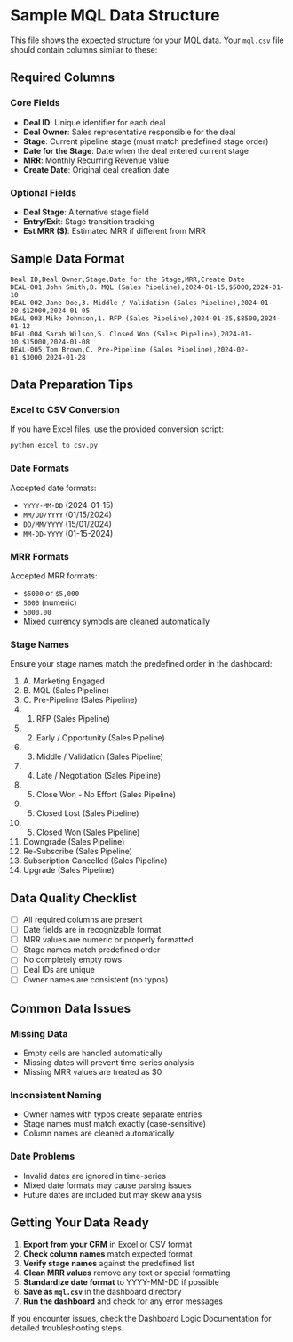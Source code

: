 # Sample MQL Data Structure

This file shows the expected structure for your MQL data. Your `mql.csv` file should contain columns similar to these:

## Required Columns

### Core Fields
- **Deal ID**: Unique identifier for each deal
- **Deal Owner**: Sales representative responsible for the deal
- **Stage**: Current pipeline stage (must match predefined stage order)
- **Date for the Stage**: Date when the deal entered current stage
- **MRR**: Monthly Recurring Revenue value
- **Create Date**: Original deal creation date

### Optional Fields
- **Deal Stage**: Alternative stage field
- **Entry/Exit**: Stage transition tracking
- **Est MRR ($)**: Estimated MRR if different from MRR

## Sample Data Format

```csv
Deal ID,Deal Owner,Stage,Date for the Stage,MRR,Create Date
DEAL-001,John Smith,B. MQL (Sales Pipeline),2024-01-15,$5000,2024-01-10
DEAL-002,Jane Doe,3. Middle / Validation (Sales Pipeline),2024-01-20,$12000,2024-01-05
DEAL-003,Mike Johnson,1. RFP (Sales Pipeline),2024-01-25,$8500,2024-01-12
DEAL-004,Sarah Wilson,5. Closed Won (Sales Pipeline),2024-01-30,$15000,2024-01-08
DEAL-005,Tom Brown,C. Pre-Pipeline (Sales Pipeline),2024-02-01,$3000,2024-01-28
```

## Data Preparation Tips

### Excel to CSV Conversion
If you have Excel files, use the provided conversion script:
```bash
python excel_to_csv.py
```

### Date Formats
Accepted date formats:
- `YYYY-MM-DD` (2024-01-15)
- `MM/DD/YYYY` (01/15/2024)
- `DD/MM/YYYY` (15/01/2024)
- `MM-DD-YYYY` (01-15-2024)

### MRR Formats
Accepted MRR formats:
- `$5000` or `$5,000`
- `5000` (numeric)
- `5000.00`
- Mixed currency symbols are cleaned automatically

### Stage Names
Ensure your stage names match the predefined order in the dashboard:

1. A. Marketing Engaged
2. B. MQL (Sales Pipeline)
3. C. Pre-Pipeline (Sales Pipeline)
4. 1. RFP (Sales Pipeline)
5. 2. Early / Opportunity (Sales Pipeline)
6. 3. Middle / Validation (Sales Pipeline)
7. 4. Late / Negotiation (Sales Pipeline)
8. 5. Close Won - No Effort (Sales Pipeline)
9. 5. Closed Lost (Sales Pipeline)
10. 5. Closed Won (Sales Pipeline)
11. Downgrade (Sales Pipeline)
12. Re-Subscribe (Sales Pipeline)
13. Subscription Cancelled (Sales Pipeline)
14. Upgrade (Sales Pipeline)

## Data Quality Checklist

- [ ] All required columns are present
- [ ] Date fields are in recognizable format
- [ ] MRR values are numeric or properly formatted
- [ ] Stage names match predefined order
- [ ] No completely empty rows
- [ ] Deal IDs are unique
- [ ] Owner names are consistent (no typos)

## Common Data Issues

### Missing Data
- Empty cells are handled automatically
- Missing dates will prevent time-series analysis
- Missing MRR values are treated as $0

### Inconsistent Naming
- Owner names with typos create separate entries
- Stage names must match exactly (case-sensitive)
- Column names are cleaned automatically

### Date Problems
- Invalid dates are ignored in time-series
- Mixed date formats may cause parsing issues
- Future dates are included but may skew analysis

## Getting Your Data Ready

1. **Export from your CRM** in Excel or CSV format
2. **Check column names** match expected format
3. **Verify stage names** against the predefined list
4. **Clean MRR values** remove any text or special formatting
5. **Standardize date format** to YYYY-MM-DD if possible
6. **Save as `mql.csv`** in the dashboard directory
7. **Run the dashboard** and check for any error messages

If you encounter issues, check the Dashboard Logic Documentation for detailed troubleshooting steps.
